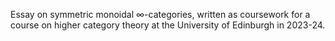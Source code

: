 Essay on symmetric monoidal $\infty$-categories, written as coursework for a course on higher category theory at the University of Edinburgh in 2023-24.
